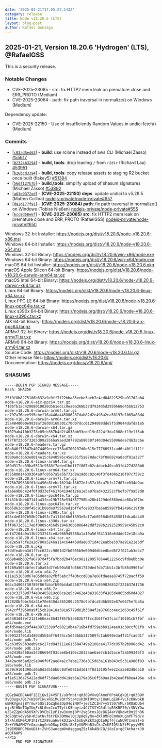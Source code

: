 ```yaml
---
date: '2025-01-21T17:05:27.542Z'
category: release
title: Node v18.20.6 (LTS)
layout: blog-post
author: Rafael Gonzaga
---
```


## 2025-01-21, Version 18.20.6 'Hydrogen' (LTS), @RafaelGSS

This is a security release.

### Notable Changes

- CVE-2025-23085 - src: fix HTTP2 mem leak on premature close and ERR_PROTO (Medium)
- CVE-2025-23084 - path: fix path traversal in normalize() on Windows (Medium)

Dependency update:

- CVE-2025-22150 - Use of Insufficiently Random Values in undici fetch() (Medium)

### Commits

- \[[`c03ad5ed63`](https://github.com/nodejs/node/commit/c03ad5ed63)] - **build**: use rclone instead of aws CLI (Michaël Zasso) [#55617](https://github.com/nodejs/node/pull/55617)
- \[[`8232463294`](https://github.com/nodejs/node/commit/8232463294)] - **build, tools**: drop leading `/` from `r2dir` (Richard Lau) [#53951](https://github.com/nodejs/node/pull/53951)
- \[[`b26bcd3394`](https://github.com/nodejs/node/commit/b26bcd3394)] - **build, tools**: copy release assets to staging R2 bucket once built (flakey5) [#51394](https://github.com/nodejs/node/pull/51394)
- \[[`56df127b7b`](https://github.com/nodejs/node/commit/56df127b7b)] - **build,tools**: simplify upload of shasum signatures (Michaël Zasso) [#53892](https://github.com/nodejs/node/pull/53892)
- \[[`a63e9372ed`](https://github.com/nodejs/node/commit/a63e9372ed)] - **(CVE-2025-22150)** **deps**: update undici to v5.28.5 (Matteo Collina) [nodejs-private/node-private#657](https://github.com/nodejs-private/node-private/pull/657)
- \[[`da2d177f91`](https://github.com/nodejs/node/commit/da2d177f91)] - **(CVE-2025-23084)** **path**: fix path traversal in normalize() on Windows (Tobias Nießen) [nodejs-private/node-private#555](https://github.com/nodejs-private/node-private/pull/555)
- \[[`6cc8d58e6f`](https://github.com/nodejs/node/commit/6cc8d58e6f)] - **(CVE-2025-23085)** **src**: fix HTTP2 mem leak on premature close and ERR_PROTO (RafaelGSS) [nodejs-private/node-private#650](https://github.com/nodejs-private/node-private/pull/650)

Windows 32-bit Installer: https://nodejs.org/dist/v18.20.6/node-v18.20.6-x86.msi \
Windows 64-bit Installer: https://nodejs.org/dist/v18.20.6/node-v18.20.6-x64.msi \
Windows 32-bit Binary: https://nodejs.org/dist/v18.20.6/win-x86/node.exe \
Windows 64-bit Binary: https://nodejs.org/dist/v18.20.6/win-x64/node.exe \
macOS 64-bit Installer: https://nodejs.org/dist/v18.20.6/node-v18.20.6.pkg \
macOS Apple Silicon 64-bit Binary: https://nodejs.org/dist/v18.20.6/node-v18.20.6-darwin-arm64.tar.gz \
macOS Intel 64-bit Binary: https://nodejs.org/dist/v18.20.6/node-v18.20.6-darwin-x64.tar.gz \
Linux 64-bit Binary: https://nodejs.org/dist/v18.20.6/node-v18.20.6-linux-x64.tar.xz \
Linux PPC LE 64-bit Binary: https://nodejs.org/dist/v18.20.6/node-v18.20.6-linux-ppc64le.tar.xz \
Linux s390x 64-bit Binary: https://nodejs.org/dist/v18.20.6/node-v18.20.6-linux-s390x.tar.xz \
AIX 64-bit Binary: https://nodejs.org/dist/v18.20.6/node-v18.20.6-aix-ppc64.tar.gz \
ARMv7 32-bit Binary: https://nodejs.org/dist/v18.20.6/node-v18.20.6-linux-armv7l.tar.xz \
ARMv8 64-bit Binary: https://nodejs.org/dist/v18.20.6/node-v18.20.6-linux-arm64.tar.xz \
Source Code: https://nodejs.org/dist/v18.20.6/node-v18.20.6.tar.gz \
Other release files: https://nodejs.org/dist/v18.20.6/ \
Documentation: https://nodejs.org/docs/v18.20.6/api/

### SHASUMS

```
-----BEGIN PGP SIGNED MESSAGE-----
Hash: SHA256

25f9f8b8275186b632a9e0ff7f22bba85eebe3aeb7c4ed84822529ba917d2a04  node-v18.20.6-aix-ppc64.tar.gz
7105fb1ac42968010020db61edcc0ea0a366b37d792405d2959668e45b612753  node-v18.20.6-darwin-arm64.tar.gz
cc797a76aee995ebef16a446a445886287dab82d2e496a2ea58197e1065a88d4  node-v18.20.6-darwin-arm64.tar.xz
25a4040000e9838af28d0d168301c70d07dcc61294089dde5f5d9044dafda1e5  node-v18.20.6-darwin-x64.tar.gz
5f079ab410b3278e05cb367b4d2f4638bb93cdd19c8224f3da1068ef19e1f5ab  node-v18.20.6-darwin-x64.tar.xz
8f7f8f23d5f3265d09a556ba9aed207792ab90307140d04e55096dea7d63ac6e  node-v18.20.6-headers.tar.gz
68a846f73547b4074469eccc758a6700237d0e615e77766931cad6c40f1f111f  node-v18.20.6-headers.tar.xz
9580a8c3bb3e8014e15c6940595c45e831f5a878dec78f086824a8adf91a327f  node-v18.20.6-linux-arm64.tar.gz
169d317cc39ba5513c9588f7aded1bdff7f807b82c4dacb40ca03fd427d288b0  node-v18.20.6-linux-arm64.tar.xz
d55580014639304a9fc0567a5e5b772d8a19d6c02c40f3fd4006216f97c759c2  node-v18.20.6-linux-armv7l.tar.gz
7375b789338f01d4496e8febc16234cf3672efa57a16ca7bfc17d07ce034d9ac  node-v18.20.6-linux-armv7l.tar.xz
afa669b8c424f0f0d33ef461764194d126a1e5a07bad432252cfbefb7f9a52d0  node-v18.20.6-linux-ppc64le.tar.gz
3f431b1beb67141a43fea19b778e534357798bb20b4129de6360edae88a107bc  node-v18.20.6-linux-ppc64le.tar.xz
bb65d62cd88f45c91b60da975563ad1bffefce9337ba6e85997fb42496c19fd0  node-v18.20.6-linux-s390x.tar.gz
d58c4e6107b58b27b493c7a111b16b6f393e5af7ab69584b0548581fdca0a449  node-v18.20.6-linux-s390x.tar.xz
bff0672c5117e6f0809c456d9194630b5886442ddf298b2292529959c45b92c0  node-v18.20.6-linux-x64.tar.gz
abf47264a9a13b2233743ce8a966945388a1a10a56f841310a6d4dd12e18ca9a  node-v18.20.6-linux-x64.tar.xz
58e2e5a7cfe2a2d780a5246a114c644459dae8d71d4c2eabbe5b7ae91e21e5df  node-v18.20.6.pkg
e7ddfeabea3d1f7cc622cc9861d2fb0955b9e60940dbbedbed6f2f821ab3e4c7  node-v18.20.6.tar.gz
c669b48b632fa6797d4f5fa7bbd2b476ec961120957864402226cc9fd8ebbc0e  node-v18.20.6.tar.xz
6f289a5054bfec7a0a03d7feb09a58fd5661749dedfdb71bb1c3bfb854990faf  node-v18.20.6-win-x64.7z
611a152838d67e05ddde02fbf5abc7f40bccd80a7e68fdaeae8745f729acff59  node-v18.20.6-win-x64.zip
064c34005f30f89f86fbbafb90b4da02587f785d17c899026832f221637d1736  node-v18.20.6-win-x86.7z
cde3c32739d7f4e8c405819c66ca2e5c9462e43a31633f4185d4865bd60d4027  node-v18.20.6-win-x86.zip
df2828bfbbc5da31e70e840da365289c2578c9bfdca5d6b502e87e6675efba5a  node-v18.20.6-x64.msi
1942cff39580a9f15cb28418a391a5779d81b3384f2a8766cc4ec2d63c45f61f  node-v18.20.6-x86.msi
a64403d47ef2121e60eac8643f85fb3a682b7ffcc3b6ffe3fcacf10101cb7fbf  win-x64/node.exe
abfd50aed29f44e39725388fc60210b4a716b4fd759ebb9124ae01c30ccf81f9  win-x64/node.lib
5c99323f91d14803d5b9aff6474cc5d43bbb317589fc1ab099e3a4f31fcadd1f  win-x64/node_pdb.7z
52c63d593b3eeb9c6c27cd843111e613584749a2106ca4177dc057b2b906cd42  win-x64/node_pdb.zip
c3e2439a460ae24386694f03cae8b4105c2013aae6ae7cb1d5acef2a599346f3  win-x86/node.exe
3442ac0d3ad2c5e840f0f2ae84a1c7abe1736a315d83a161b843c5c31a986f83  win-x86/node.lib
1639c9101390cd0a0d2d516b6c8dfe091bd3d14f0d12195fee22ca3e82d8d510  win-x86/node_pdb.7z
af1e5136a75422ed6df75dae6dd419eb5a179e05c6f5b9aa1b42ea6fb8ea496e  win-x86/node_pdb.zip
-----BEGIN PGP SIGNATURE-----

iQGzBAEBCAAdFiEEiQwI24V5Fi/uDfnbi+q0389VXvQFAmeP0PoACgkQi+q0389V
XvQ3ugv/Qi7vH20YIkuxRGiMu2QtfSta4zxh3KT9Vty/j8uHLqEBF+VLFzK8wpkB
uBMkVgnsj8YrmuF5QSlIGZqhmzDpO4qiN9f+je7CZCIH7+y5t507mML/SRDaDUb4
njzBfHNoTGpIUqFc8L0bxCcuTTytLK5hbyiz4C7ISIYO3dtlqB3KBF70/cSNVYDw
uZSxZ2pOdA569XP/DVEbCIyP1zw3oxmjBP+2vgStnsJ8zBGI4aYVQkowtRmj5n3K
3dS3QtvdVySH+RJatNvf6trEk3DMAelQcJpHq9yRu+dXl0MFdCmWnXugnPFT9d/v
5f/AlKbMeXJPIhIrCZX9SuaHw7kQ31wklSsbyKZkXzgD1p9pf4jcwNUWTIvnzl+S
2k+YVNAFM7YeOxpsbgGebD8wp1KQkf8kIyVUFMhBJvCkaZmKEIQStNZtPfpyyWFS
It9EMDBPCP6oUDit+ZVHS3wncqW0nOsgguqZ5zl6k4BH7B/i8oIo+g8FAthar+J9
a0OF6HP9
=/PCS
-----END PGP SIGNATURE-----
```
